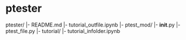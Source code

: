 # ptester

ptester/
  |- README.md
  |- tutorial_outfile.ipynb
  |- ptest_mod/
     |- __init__.py
     |- ptest_file.py
     |- tutorial/
        |- tutorial_infolder.ipynb
